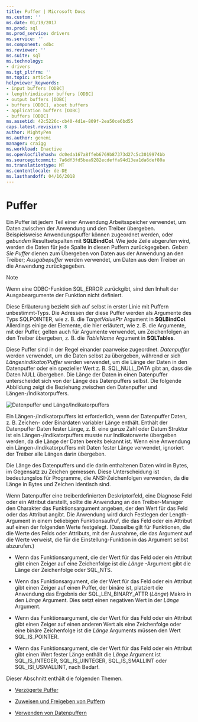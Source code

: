 ```yaml
---
title: Puffer | Microsoft Docs
ms.custom: ''
ms.date: 01/19/2017
ms.prod: sql
ms.prod_service: drivers
ms.service: ''
ms.component: odbc
ms.reviewer: ''
ms.suite: sql
ms.technology:
- drivers
ms.tgt_pltfrm: ''
ms.topic: article
helpviewer_keywords:
- input buffers [ODBC]
- length/indicator buffers [ODBC]
- output buffers [ODBC]
- buffers [ODBC], about buffers
- application buffers [ODBC]
- buffers [ODBC]
ms.assetid: 42c5226c-cb40-4d1e-809f-2ea50ce6bd55
caps.latest.revision: 8
author: MightyPen
ms.author: genemi
manager: craigg
ms.workload: Inactive
ms.openlocfilehash: dc0eda167a8ffeb6769b87373d27c5c3019974bb
ms.sourcegitcommit: 7a6df3fd5bea9282ecdeffa94d13ea1da6def80a
ms.translationtype: MT
ms.contentlocale: de-DE
ms.lasthandoff: 04/16/2018
---
```

# <a name="buffers"></a>Puffer
Ein Puffer ist jedem Teil einer Anwendung Arbeitsspeicher verwendet, um Daten zwischen der Anwendung und den Treiber übergeben. Beispielsweise Anwendungspuffer können zugeordnet werden, oder *gebunden* Resultsetspalten mit **SQLBindCol**. Wie jede Zeile abgerufen wird, werden die Daten für jede Spalte in diesen Puffern zurückgegeben. *Geben Sie Puffer* dienen zum Übergeben von Daten aus der Anwendung an den Treiber; *Ausgabepuffer* werden verwendet, um Daten aus dem Treiber an die Anwendung zurückgegeben.  
  
> [!NOTE]  
>  Wenn eine ODBC-Funktion SQL_ERROR zurückgibt, sind den Inhalt der Ausgabeargumente der Funktion nicht definiert.  
  
 Diese Erläuterung bezieht sich auf selbst in erster Linie mit Puffern unbestimmt-Typs. Die Adressen der diese Puffer werden als Argumente des Typs SQLPOINTER, wie z. B. die *TargetValuePtr* Argument in **SQLBindCol**. Allerdings einige der Elemente, die hier erläutert, wie z. B. die Argumente, mit der Puffer, gelten auch für Argumente verwendet, um Zeichenfolgen an den Treiber übergeben, z. B. die *TableName* Argument in **SQLTables**.  
  
 Diese Puffer sind in der Regel einander paarweise zugeordnet. *Datenpuffer* werden verwendet, um die Daten selbst zu übergeben, während er sich *Längenindikator/Puffer* werden verwendet, um die Länge der Daten in den Datenpuffer oder ein spezieller Wert z. B. SQL_NULL_DATA gibt an, dass die Daten NULL übergeben. Die Länge der Daten in einen Datenpuffer unterscheidet sich von der Länge des Datenpuffers selbst. Die folgende Abbildung zeigt die Beziehung zwischen den Datenpuffer und Längen-/Indikatorpuffers.  
  
 ![Datenpuffer und Länge&#47;Indikatorpuffers](../../../odbc/reference/develop-app/media/pr09.gif "pr09")  
  
 Ein Längen-/Indikatorpuffers ist erforderlich, wenn der Datenpuffer Daten, z. B. Zeichen- oder Binärdaten variabler Länge enthält. Enthält der Datenpuffer Daten fester Länge, z. B. eine ganze Zahl oder Datum Struktur ist ein Längen-/Indikatorpuffers musste nur Indikatorwerte übergeben werden, da die Länge der Daten bereits bekannt ist. Wenn eine Anwendung ein Längen-/Indikatorpuffers mit Daten fester Länge verwendet, ignoriert der Treiber alle Längen darin übergeben.  
  
 Die Länge des Datenpuffers und die darin enthaltenen Daten wird in Bytes, im Gegensatz zu Zeichen gemessen. Diese Unterscheidung ist bedeutungslos für Programme, die ANSI-Zeichenfolgen verwenden, da die Länge in Bytes und Zeichen identisch sind.  
  
 Wenn Datenpuffer eine treiberdefinierten Deskriptorfeld, eine Diagnose Feld oder ein Attribut darstellt, sollte die Anwendung an den Treiber-Manager den Charakter das Funktionsargument angeben, der den Wert für das Feld oder das Attribut angibt. Die Anwendung wird durch Festlegen der Length-Argument in einem beliebigen Funktionsaufruf, die das Feld oder ein Attribut auf einen der folgenden Werte festgelegt. (Dasselbe gilt für Funktionen, die die Werte des Felds oder Attributs, mit der Ausnahme, die das Argument auf die Werte verweist, die für die Einstellung-Funktion in das Argument selbst abzurufen.)  
  
-   Wenn das Funktionsargument, die der Wert für das Feld oder ein Attribut gibt einen Zeiger auf eine Zeichenfolge ist die *Länge* -Argument gibt die Länge der Zeichenfolge oder SQL_NTS.  
  
-   Wenn das Funktionsargument, die der Wert für das Feld oder ein Attribut gibt einen Zeiger auf einen Puffer, der binäre ist, platziert die Anwendung das Ergebnis der SQL_LEN_BINARY_ATTR (*Länge*) Makro in den *Länge* Argument. Dies setzt einen negativen Wert in der *Länge* Argument.  
  
-   Wenn das Funktionsargument, die der Wert für das Feld oder ein Attribut gibt einen Zeiger auf einen anderen Wert als eine Zeichenfolge oder eine binäre Zeichenfolge ist die *Länge* Arguments müssen den Wert SQL_IS_POINTER.  
  
-   Wenn das Funktionsargument, die der Wert für das Feld oder ein Attribut gibt einen Wert fester Länge enthält die *Länge* Argument ist SQL_IS_INTEGER, SQL_IS_UINTEGER, SQL_IS_SMALLINT oder SQL_ISI_USMALLINT, nach Bedarf.  
  
 Dieser Abschnitt enthält die folgenden Themen.  
  
-   [Verzögerte Puffer](../../../odbc/reference/develop-app/deferred-buffers.md)  
  
-   [Zuweisen und Freigeben von Puffern](../../../odbc/reference/develop-app/allocating-and-freeing-buffers.md)  
  
-   [Verwenden von Datenpuffern](../../../odbc/reference/develop-app/using-data-buffers.md)
